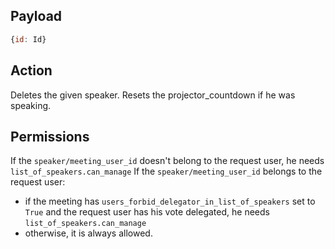 ## Payload
```js
{id: Id}
```

## Action
Deletes the given speaker.
Resets the projector_countdown if he was speaking.

## Permissions
If the `speaker/meeting_user_id` doesn't belong to the request user, he needs `list_of_speakers.can_manage`
If the `speaker/meeting_user_id` belongs to the request user:
- if the meeting has `users_forbid_delegator_in_list_of_speakers` set to `True` and the request user has his vote delegated, he needs `list_of_speakers.can_manage`
- otherwise, it is always allowed.
